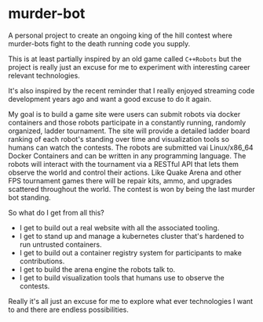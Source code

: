 # murder-bot

A personal project to create an ongoing king of the hill contest where murder-bots fight to the death running code you supply.

This is at least partially inspired by an old game called `C++Robots` but the project is really just an excuse for me to experiment with interesting career relevant technologies.

It's also inspired by the recent reminder that I really enjoyed streaming code development years ago and want a good excuse to do it again.

My goal is to build a game site were users can submit robots via docker containers and those robots participate in a constantly running, randomly organized, ladder tournament. The site will provide a detailed ladder board ranking of each robot's standing over time and visualization tools so humans can watch the contests. The robots are submitted vai Linux/x86_64 Docker Containers and can be written in any programming language.  The robots will interact with the tournament via a RESTful API that lets them observe the world and control their actions. Like Quake Arena and other FPS tournament games there will be repair kits, ammo, and upgrades scattered throughout the world. The contest is won by being the last murder bot standing.

So what do I get from all this?  
  * I get to build out a real website with all the associated tooling.
  * I get to stand up and manage a kubernetes cluster that's hardened to run untrusted containers.
  * I get to build out a container registry system for participants to make contributions.
  * I get to build the arena engine the robots talk to.
  * I get to build visualization tools that humans use to observe the contests.

Really it's all just an excuse for me to explore what ever technologies I want to and there are endless possibilities.
